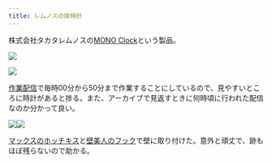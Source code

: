 ```yaml
---
title: レムノスの掛時計
---
```

株式会社タカタレムノスの[MONO Clock](https://www.amazon.co.jp/dp/B004UIT8BK)という製品。

![](https://lh6.googleusercontent.com/0qoJz4yZHKH7aWZx2AJex6vYEfnXhydPaJnj9XUhZ7acOexLdRNattXftuBVZuHrYHd0QGuTWcgdbzdXUPFxg3RUUwnXmuU55TA5Km0c-lde1UwWeXzmEZrIPxeEmEnboOzC7CQzpazhEUzhntWU83GdcrrnJhEjd8zDjKrx9ZSoCsJoePVL-ZP3)

![](https://lh3.googleusercontent.com/5DI5qZapWL2MwJyb2Pc2E9QPeP9cQoWhxgVLV-bIAzthcRizMJYuriYg1gQcPTJ9yBO3kEiWb2bbN13E9SG__Tb4ZZvaiYWkm6Ol3fBfoMU9ckz80vl-ACBiLs7rox52oOjDiSg_mhMQIODDnIejS3Celcp579DLMOZfvoqv21cKLiQefOjptGPQ)

[作業配信](https://www.youtube.com/channel/UC5s-KpSDGzxWPWNv94PnJHw)で毎時00分から50分まで作業することにしているので、見やすいところに時計があると捗る。また、アーカイブで見返すときに何時頃に行われた配信なのか分かって良い。

![](https://lh5.googleusercontent.com/PPb6NApT3txpAH_ODVlruI3jPYmSZLg3llkM5RXnVcbG8CRmI1KevI7AaFGJbDOtCmvR7gpPpmeZF0oys92GtPyj3-PHmTx-uhwJQzcGYgmOo220WQEzLggZEbhfQF3S_gnI9tB8AiVXIeVVf3shH49vclsCgVhGZCfHRbyHRSchePvGSI_4Bj8h)![](https://lh3.googleusercontent.com/sP4hixBuhwOlUTMqRqVS5LrmYQYGOBuUECx23KnEFvWip1tH8QciStAsq3cHVLQne0vaVZxZh7WhG_l189DqDuvv6GrSKoFDrGI00fW150XNPqMXSPjQldduJF5sZzIPwpxWtBc05YXgUXQyTcWis67InOenczodGELoxC7400uuNGXUlJKB2tcH)

[マックスのホッチキス](https://www.amazon.co.jp/dp/B000O9WRWG)と[壁美人のフック](https://www.amazon.co.jp/dp/B00CU78TDG)で壁に取り付けた。意外と頑丈で、跡もほぼ残らないので助かる。
